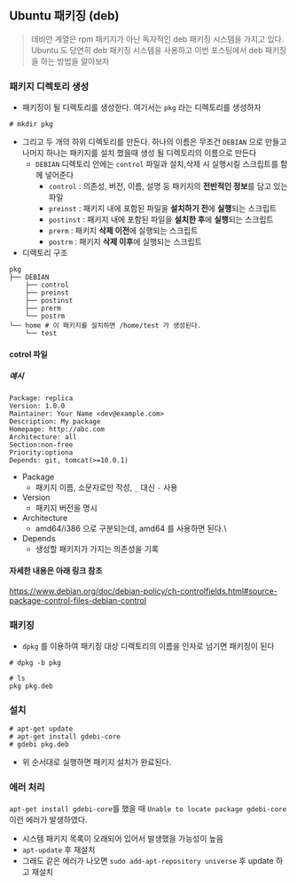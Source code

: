 ## Ubuntu 패키징 (deb)

> 데비안 계열은 rpm 패키지가 아닌 독자적인 deb 패키징 시스템을 가지고 있다. Ubuntu 도 당연히 deb 패키징 시스템을 사용하고 이번 포스팅에서 deb 패키징을 하는 방법을 알아보자



### 패키지 디렉토리 생성

- 패키징이 될 디렉토리를 생성한다. 여기서는 `pkg` 라는 디렉토리를 생성하자

```
# mkdir pkg
```

- 그리고 두 개의 하위 디렉토리를 만든다. 하나의 이름은 무조건 `DEBIAN` 으로 만들고 나머지 하나는 패키지를 설치 했을때 생성 될 디렉토리의 이름으로 만든다
  - `DEBIAN` 디렉토리 안에는 `control` 파일과 설치,삭제 시 실행시킬 스크립트를 함께 넣어준다
    - `control` : 의존성, 버전, 이름, 설명 등 패키지의 **전반적인 정보**를 담고 있는 파일
    - `preinst` : 패키지 내에 포함된 파일을 **설치하기 전**에 **실행**되는 스크립트
    - `postinst` : 패키지 내에 포함된 파일을 **설치한 후**에 **실행**되는 스크립트
    - `prerm` : 패키지 **삭제 이전**에 실행되는 스크립트
    - `postrm` : 패키지  **삭제 이후**에 실행되는 스크립트
- 디렉토리 구조

```
pkg
├── DEBIAN
    ├── control
    ├── preinst
    ├── postinst
    ├── prerm
    └── postrm
└── home # 이 패키지를 설치하면 /home/test 가 생성된다.
    └── test
```

#### cotrol 파일

##### 예시

```
Package: replica
Version: 1.0.0
Maintainer: Your Name <dev@example.com>
Description: My package
Homepage: http://abc.com
Architecture: all
Section:non-free
Priority:optiona
Depends: git, tomcat(>=10.0.1)
```

- Package 
  - 패키지 이름, 소문자로만 작성, `_` 대신 `-` 사용
- Version
  - 패키지 버전을 명시
- Architecture
  - amd64/i386 으로 구분되는데, amd64 를 사용하면 된다.\
- Depends
  - 생성할 패키지가 가지는 의존성을 기록

#### 자세한 내용은 아래 링크 참조

https://www.debian.org/doc/debian-policy/ch-controlfields.html#source-package-control-files-debian-control



### 패키징

- `dpkg` 를 이용하여 패키징 대상 디렉토리의 이름을 인자로 넘기면 패키징이 된다

```
# dpkg -b pkg

# ls
pkg pkg.deb
```



### 설치

```
# apt-get update
# apt-get install gdebi-core
# gdebi pkg.deb
```

- 위 순서대로 실행하면 패키지 설치가 완료된다.





### 에러 처리

`apt-get install gdebi-core`를 했을 때 `Unable to locate package gdebi-core` 이런 에러가 발생하였다. 

- 시스템 패키지 목록이 오래되어 있어서 발생했을 가능성이 높음
- `apt-update` 후 재설치
- 그래도 같은 에러가 나오면 `sudo add-apt-repository universe` 후 update 하고 재설치
